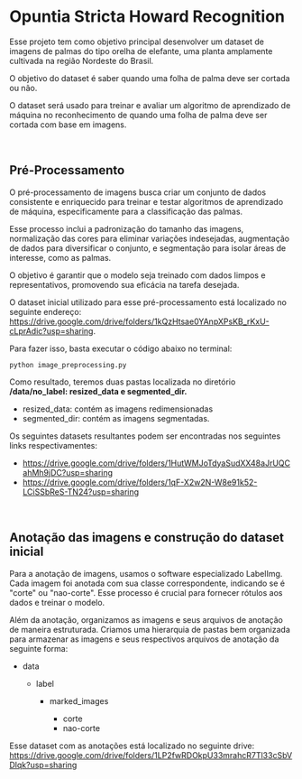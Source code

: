 # Opuntia Stricta Howard Recognition

Esse projeto tem como objetivo principal desenvolver um dataset de imagens de palmas do tipo orelha de elefante, uma planta amplamente cultivada na região Nordeste do Brasil. 

O objetivo do dataset é saber quando uma folha de palma deve ser cortada ou não. 

O dataset será usado para treinar e avaliar um algoritmo de aprendizado de máquina no reconhecimento de quando uma folha de palma deve ser cortada com base em imagens.

&nbsp;

## Pré-Processamento

O pré-processamento de imagens busca criar um conjunto de dados consistente e enriquecido para treinar e testar algoritmos de aprendizado de máquina, especificamente para a classificação das palmas. 

Esse processo inclui a padronização do tamanho das imagens, normalização das cores para eliminar variações indesejadas, augmentação de dados para diversificar o conjunto, e segmentação para isolar áreas de interesse, como as palmas. 

O objetivo é garantir que o modelo seja treinado com dados limpos e representativos, promovendo sua eficácia na tarefa desejada.

O dataset inicial utilizado para esse pré-processamento está localizado no seguinte endereço: https://drive.google.com/drive/folders/1kQzHtsae0YAnpXPsKB_rKxU-cLprAdic?usp=sharing. 

Para fazer isso, basta executar o código abaixo no terminal:

``` 
python image_preprocessing.py
```


Como resultado, teremos duas pastas localizada no diretório **/data/no_label: resized_data e segmented_dir.**

- resized_data: contém as imagens redimensionadas
- segmented_dir: contém as imagens segmentadas.

Os seguintes datasets resultantes podem ser encontradas nos seguintes links respectivamentes:

- https://drive.google.com/drive/folders/1HutWMJoTdyaSudXX48aJrUQCahMh9jDC?usp=sharing
- https://drive.google.com/drive/folders/1qF-X2w2N-W8e91k52-LCiSSbReS-TN24?usp=sharing 

&nbsp;


## Anotação das imagens e construção do dataset inicial

Para a anotação de imagens, usamos o software especializado LabelImg. Cada imagem foi anotada com sua classe correspondente, indicando se é "corte" ou "nao-corte". Esse processo é crucial para fornecer rótulos aos dados e treinar o  modelo.

Além da anotação, organizamos as imagens e seus arquivos de anotação de maneira estruturada. Criamos uma hierarquia de pastas bem organizada para armazenar as imagens e seus respectivos arquivos de anotação da seguinte forma:

- data

    -  label
        
        - marked_images
        
            - corte
            - nao-corte

Esse dataset com as anotações está localizado no seguinte drive: https://drive.google.com/drive/folders/1LP2fwRDOkpU33mrahcR7Tl33cSbVDlqk?usp=sharing 